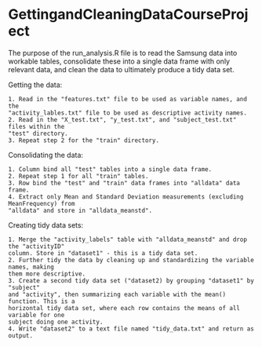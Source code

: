 # GettingandCleaningDataCourseProject

The purpose of the run_analysis.R file is to read the Samsung data into workable tables, consolidate these into a single data frame with only relevant data, and clean the data to ultimately produce a tidy data set. 

Getting the data:

    1. Read in the "features.txt" file to be used as variable names, and the
    "activity_lables.txt" file to be used as descriptive activity names.
    2. Read in the "X_test.txt", "y_test.txt", and "subject_test.txt" files within the
    "test" directory.
    3. Repeat step 2 for the "train" directory.

Consolidating the data:

    1. Column bind all "test" tables into a single data frame.
    2. Repeat step 1 for all "train" tables.
    3. Row bind the "test" and "train" data frames into "alldata" data frame.
    4. Extract only Mean and Standard Deviation measurements (excluding MeanFrequency) from
    "alldata" and store in "alldata_meanstd".

Creating tidy data sets:

    1. Merge the "activity_labels" table with "alldata_meanstd" and drop the "activityID"
    column. Store in "dataset1" - this is a tidy data set.
    2. Further tidy the data by cleaning up and standardizing the variable names, making
    them more descriptive.
    3. Create a second tidy data set ("dataset2) by grouping "dataset1" by "subject" 
    and "activity", then summarizing each variable with the mean() function. This is a
    horizontal tidy data set, where each row contains the means of all variable for one
    subject doing one activity.
    4. Write "dataset2" to a text file named "tidy_data.txt" and return as output.

